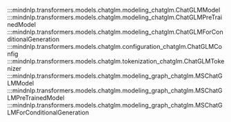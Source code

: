 :::mindnlp.transformers.models.chatglm.modeling_chatglm.ChatGLMModel
:::mindnlp.transformers.models.chatglm.modeling_chatglm.ChatGLMPreTrainedModel
:::mindnlp.transformers.models.chatglm.modeling_chatglm.ChatGLMForConditionalGeneration
:::mindnlp.transformers.models.chatglm.configuration_chatglm.ChatGLMConfig
:::mindnlp.transformers.models.chatglm.tokenization_chatglm.ChatGLMTokenizer
:::mindnlp.transformers.models.chatglm.modeling_graph_chatglm.MSChatGLMModel
:::mindnlp.transformers.models.chatglm.modeling_graph_chatglm.MSChatGLMPreTrainedModel
:::mindnlp.transformers.models.chatglm.modeling_graph_chatglm.MSChatGLMForConditionalGeneration